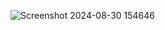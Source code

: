 ![Screenshot 2024-08-30 154646](https://github.com/user-attachments/assets/9321b68f-11d9-4c46-bb59-069a97bf8da3)
